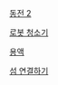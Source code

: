 [동전 2](https://www.acmicpc.net/problem/2294)

[로봇 청소기](https://www.acmicpc.net/problem/14503)

[용액](https://www.acmicpc.net/problem/2467)

[섬 연결하기](https://school.programmers.co.kr/learn/courses/30/lessons/42861)
